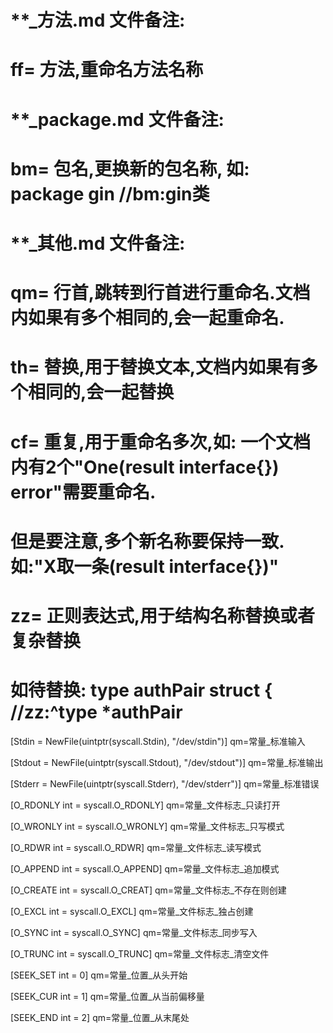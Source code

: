 # **_方法.md 文件备注:
# ff= 方法,重命名方法名称
# 
# **_package.md 文件备注:
# bm= 包名,更换新的包名称, 如: package gin //bm:gin类
#
# **_其他.md 文件备注:
# qm= 行首,跳转到行首进行重命名.文档内如果有多个相同的,会一起重命名.
# th= 替换,用于替换文本,文档内如果有多个相同的,会一起替换
# cf= 重复,用于重命名多次,如: 一个文档内有2个"One(result interface{}) error"需要重命名.
#     但是要注意,多个新名称要保持一致. 如:"X取一条(result interface{})"
# zz= 正则表达式,用于结构名称替换或者复杂替换
#     如待替换: type authPair struct { //zz:^type *authPair

[Stdin  = NewFile(uintptr(syscall.Stdin), "/dev/stdin")]
qm=常量_标准输入

[Stdout = NewFile(uintptr(syscall.Stdout), "/dev/stdout")]
qm=常量_标准输出

[Stderr = NewFile(uintptr(syscall.Stderr), "/dev/stderr")]
qm=常量_标准错误

[O_RDONLY int = syscall.O_RDONLY]
qm=常量_文件标志_只读打开

[O_WRONLY int = syscall.O_WRONLY]
qm=常量_文件标志_只写模式

[O_RDWR   int = syscall.O_RDWR]
qm=常量_文件标志_读写模式

[O_APPEND int = syscall.O_APPEND]
qm=常量_文件标志_追加模式

[O_CREATE int = syscall.O_CREAT]
qm=常量_文件标志_不存在则创建

[O_EXCL   int = syscall.O_EXCL]
qm=常量_文件标志_独占创建

[O_SYNC   int = syscall.O_SYNC]
qm=常量_文件标志_同步写入

[O_TRUNC  int = syscall.O_TRUNC]
qm=常量_文件标志_清空文件

[SEEK_SET int = 0]
qm=常量_位置_从头开始

[SEEK_CUR int = 1]
qm=常量_位置_从当前偏移量

[SEEK_END int = 2]
qm=常量_位置_从末尾处
